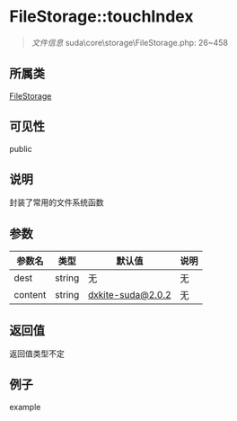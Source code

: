 # FileStorage::touchIndex

> *文件信息* suda\core\storage\FileStorage.php: 26~458
## 所属类 

[FileStorage](../FileStorage.md)

## 可见性

  public  
## 说明

封装了常用的文件系统函数

## 参数

| 参数名 | 类型 | 默认值 | 说明 |
|--------|-----|-------|-------|
| dest |  string | 无 | 无 |
| content |  string | dxkite-suda@2.0.2 | 无 |

## 返回值
返回值类型不定

## 例子

example
